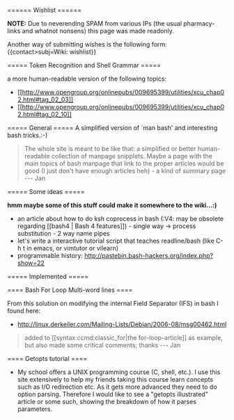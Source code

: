 ====== Wishlist ======

**NOTE:** Due to neverending SPAM from various IPs (the usual pharmacy-links and whatnot nonsens) this page was made readonly.

Another way of submitting wishes is the following form:
{{contact>subj=Wiki: wishlist}}


===== Token Recognition and Shell Grammar =====

a more human-readable version of the following topics:

  * [[http://www.opengroup.org/onlinepubs/009695399/utilities/xcu_chap02.html#tag_02_03]]
  * [[http://www.opengroup.org/onlinepubs/009695399/utilities/xcu_chap02.html#tag_02_10]]

===== General =====
A simplified version of `man bash' and interesting bash tricks.:-)
> The whole site is meant to be like that: a simplified or better human-readable collection of manpage snipplets. Maybe a page with the main topics of bash manpage that link to the proper articles would be good (I just don't have enough articles heh) - a kind of summary page --- Jan


===== Some ideas =====

**hmm maybe some of this stuff could make it somewhere to the wiki...:)** 

  *  an article about how to do ksh coprocess in bash (:V4: may be obsolete regarding [[bash4 | Bash 4 features]])
    - single way -> process substitution 
    - 2 way name pipes
  * let's write a interactive tutorial script that teaches readline/bash (like C-h t in emacs, or vimtutor or vilearn)
  * programmable history: http://pastebin.bash-hackers.org/index.php?show=22

===== Implemented =====

==== Bash For Loop Multi-word lines ====

From this solution on modifying the internal Field Separator (IFS) in bash I found here:
  * http://linux.derkeiler.com/Mailing-Lists/Debian/2006-08/msg00462.html

> added to [[syntax:ccmd:classic_for|the for-loop-article]] as example, but also made some critical comments; thanks --- Jan

==== Getopts tutorial ====
  * My school offers a UNIX programming course (C, shell, etc.). I use this site extensively to help my friends taking this course learn concepts such as I/O redirection etc. As it gets more advanced they need to do option parsing. Therefore I would like to see a &quot;getopts illustrated&quot; article or some such, showing the breakdown of how it parses parameters.
